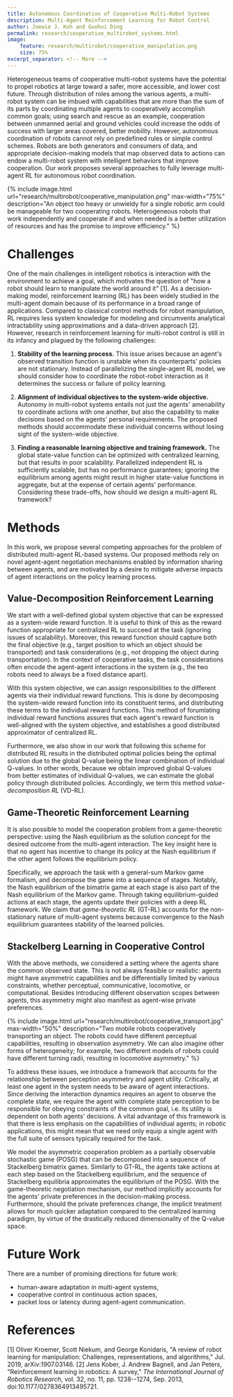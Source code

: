 ```yaml
---
title: Autonomous Coordination of Cooperative Multi-Robot Systems
description: Multi-Agent Reinforcement Learning for Robot Control
author: Joewie J. Koh and Guohui Ding
permalink: research/cooperative_multirobot_systems.html
image:
    feature: research/multirobot/cooperative_manipulation.png
    size: 75%
excerpt_separator: <!-- More -->
---
```


Heterogeneous teams of cooperative multi-robot systems have the potential to propel robotics at large toward a safer, more accessible, and lower cost future.
Through distribution of roles among the various agents, a multi-robot system can be imbued with capabilities that are more than the sum of its parts by coordinating multiple agents to cooperatively accomplish common goals; using search and rescue as an example, cooperation between unmanned aerial and ground vehicles could increase the odds of success with larger areas covered, better mobility.
However, autonomous coordination of robots cannot rely on predefined rules or simple control schemes.
Robots are both generators and consumers of data, and appropriate decision-making models that map observed data to actions can endow a multi-robot system with intelligent behaviors that improve cooperation.
Our work proposes several approaches to fully leverage multi-agent RL for autonomous robot coordination.

<!-- More -->

{% include image.html url="research/multirobot/cooperative_manipulation.png" max-width="75%" description="An object too heavy or unwieldy for a single robotic arm could be manageable for two cooperating robots. Heterogeneous robots that work independently and cooperate if and when needed is a better utilization of resources and has the promise to improve efficiency." %}

# Challenges

One of the main challenges in intelligent robotics is interaction with the environment to achieve a goal, which motivates the question of "how a robot should learn to manipulate the world around it" [1].
As a decision-making model, reinforcement learning (RL) has been widely studied in the multi-agent domain because of its performance in a broad range of applications.
Compared to classical control methods for robot manipulation, RL requires less system knowledge for modeling and circumvents analytical intractability using approximations and a data-driven approach [2].
However, research in reinforcement learning for multi-robot control is still in its infancy and plagued by the following challenges:

 1. **Stability of the learning process.**
 This issue arises because an agent's observed transition function is unstable when its counterparts' policies are not stationary.
 Instead of parallelizing the single-agent RL model, we should consider how to coordinate the robot-robot interaction as it determines the success or failure of policy learning.

 2. **Alignment of individual objectives to the system-wide objective.**
 Autonomy in multi-robot systems entails not just the agents' amenability to coordinate actions with one another, but also the capability to make decisions based on the agents' personal requirements.
 The proposed methods should accommodate these individual concerns without losing sight of the system-wide objective.

 3. **Finding a reasonable learning objective and training framework.**
 The global state-value function can be optimized with centralized learning, but that results in poor scalability.
 Parallelized independent RL is sufficiently scalable, but has no performance guarantees; ignoring the equilibrium among agents might result in higher state-value functions in aggregate, but at the expense of certain agents' performance.
 Considering these trade-offs, how should we design a multi-agent RL framework?

# Methods

In this work, we propose several competing approaches for the problem of distributed multi-agent RL-based systems.
Our proposed methods rely on novel agent-agent negotiation mechanisms enabled by information sharing between agents, and are motivated by a desire to mitigate adverse impacts of agent interactions on the policy learning process.

## Value-Decomposition Reinforcement Learning

We start with a well-defined global system objective that can be expressed as a system-wide reward function.
It is useful to think of this as the reward function appropriate for centralized RL to succeed at the task (ignoring issues of scalability).
Moreover, this reward function should capture both the final objective (e.g., target position to which an object should be transported) and task considerations (e.g., not dropping the object during transportation).
In the context of cooperative tasks, the task considerations often encode the agent-agent interactions in the system (e.g., the two robots need to always be a fixed distance apart).

With this system objective, we can assign responsibilities to the different agents via their individual reward functions.
This is done by decomposing the system-wide reward function into its constituent terms, and distributing these terms to the individual reward functions.
This method of forumlating individual reward functions assures that each agent's reward function is well-aligned with the system objective, and establishes a good distributed approximator of centralized RL.

Furthermore, we also show in our work that following this scheme for distributed RL results in the distributed optimal policies being the optimal solution due to the global Q-value being the linear combination of individual Q-values.
In other words, because we obtain improved global Q-values from better estimates of individual Q-values, we can estimate the global policy through distributed policies.
Accordingly, we term this method _value-decomposition RL_ (VD-RL).

## Game-Theoretic Reinforcement Learning

It is also possible to model the cooperation problem from a game-theoretic perspective: using the Nash equilibrium as the solution concept for the desired outcome from the multi-agent interaction.
The key insight here is that no agent has incentive to change its policy at the Nash equilibrium if the other agent follows the equilibrium policy.

Specifically, we approach the task with a general-sum Markov game formalism, and decompose the game into a sequence of stages.
Notably, the Nash equilibrium of the bimatrix game at each stage is also part of the Nash equilibrium of the Markov game.
Through taking equilibrium-guided actions at each stage, the agents update their policies with a deep RL framework.
We claim that _game-theoretic RL_ (GT-RL) accounts for the non-stationary nature of multi-agent systems because convergence to the Nash equilibrium guarantees stability of the learned policies.

## Stackelberg Learning in Cooperative Control

With the above methods, we considered a setting where the agents share the common observed state.
This is not always feasible or realistic: agents might have asymmetric capabilities and be differentially limited by various constraints, whether perceptual, communicative, locomotive, or computational.
Besides introducing different observation scopes between agents, this asymmetry might also manifest as agent-wise private preferences.

{% include image.html url="research/multirobot/cooperative_transport.jpg" max-width="50%" description="Two mobile robots cooperatively transporting an object. The robots could have different perceptual capabilities, resulting in observation asymmetry. We can also imagine other forms of heterogeneity; for example, two different models of robots could have different turning radii, resulting in locomotive asymmetry." %}

To address these issues, we introduce a framework that accounts for the relationship between perception asymmetry and agent utility.
Critically, at least one agent in the system needs to be aware of agent interactions.
Since deriving the interaction dynamics requires an agent to observe the complete state, we require the agent with complete state perception to be responsible for obeying constraints of the common goal, i.e. its utility is dependent on both agents' decisions.
A vital advantage of this framework is that there is less emphasis on the capabilities of individual agents; in robotic applications, this might mean that we need only equip a single agent with the full suite of sensors typically required for the task.

We model the asymmetric cooperation problem as a partially observable stochastic game (POSG) that can be decomposed into a sequence of Stackelberg bimatrix games.
Similarly to GT-RL, the agents take actions at each step based on the Stackelberg equilibrium, and the sequence of Stackelberg equilibria approximates the equilibrium of the POSG.
With the game-theoretic negotiation mechanism, our method implicitly accounts for the agents' private preferences in the decision-making process.
Furthermore, should the private preferences change, the implicit treatment allows for much quicker adaptation compared to the centralized learning paradigm, by virtue of the drastically reduced dimensionality of the Q-value space.

# Future Work

There are a number of promising directions for future work:
 - human-aware adaptation in multi-agent systems,
 - cooperative control in continuous action spaces,
 - packet loss or latency during agent-agent communication.

# References

[1] Oliver Kroemer, Scott Niekum, and George Konidaris, "A review of robot learning for manipulation: Challenges, representations, and algorithms," Jul. 2019, arXiv:1907.03146.
[2] Jens Kober, J. Andrew Bagnell, and Jan Peters, "Reinforcement learning in robotics: A survey," _The International Journal of Robotics Research_, vol. 32, no. 11, pp. 1238--1274, Sep. 2013, doi:10.1177/0278364913495721.
